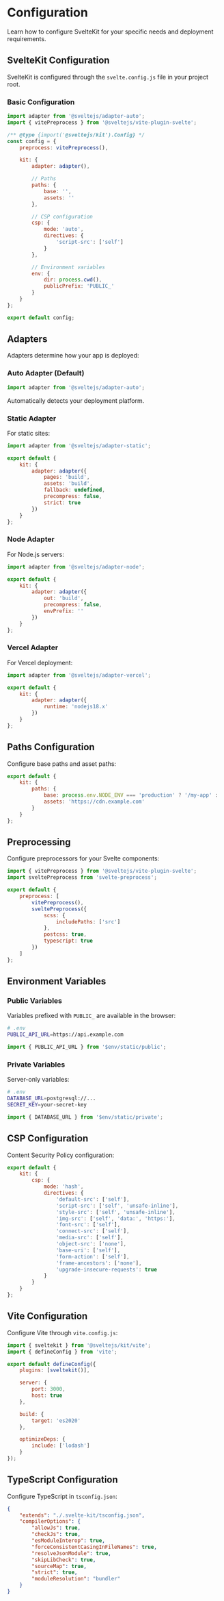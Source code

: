 # Configuration

Learn how to configure SvelteKit for your specific needs and deployment requirements.

## SvelteKit Configuration

SvelteKit is configured through the `svelte.config.js` file in your project root.

### Basic Configuration

```javascript
import adapter from '@sveltejs/adapter-auto';
import { vitePreprocess } from '@sveltejs/vite-plugin-svelte';

/** @type {import('@sveltejs/kit').Config} */
const config = {
	preprocess: vitePreprocess(),

	kit: {
		adapter: adapter(),

		// Paths
		paths: {
			base: '',
			assets: ''
		},

		// CSP configuration
		csp: {
			mode: 'auto',
			directives: {
				'script-src': ['self']
			}
		},

		// Environment variables
		env: {
			dir: process.cwd(),
			publicPrefix: 'PUBLIC_'
		}
	}
};

export default config;
```

## Adapters

Adapters determine how your app is deployed:

### Auto Adapter (Default)

```javascript
import adapter from '@sveltejs/adapter-auto';
```

Automatically detects your deployment platform.

### Static Adapter

For static sites:

```javascript
import adapter from '@sveltejs/adapter-static';

export default {
	kit: {
		adapter: adapter({
			pages: 'build',
			assets: 'build',
			fallback: undefined,
			precompress: false,
			strict: true
		})
	}
};
```

### Node Adapter

For Node.js servers:

```javascript
import adapter from '@sveltejs/adapter-node';

export default {
	kit: {
		adapter: adapter({
			out: 'build',
			precompress: false,
			envPrefix: ''
		})
	}
};
```

### Vercel Adapter

For Vercel deployment:

```javascript
import adapter from '@sveltejs/adapter-vercel';

export default {
	kit: {
		adapter: adapter({
			runtime: 'nodejs18.x'
		})
	}
};
```

## Paths Configuration

Configure base paths and asset paths:

```javascript
export default {
	kit: {
		paths: {
			base: process.env.NODE_ENV === 'production' ? '/my-app' : '',
			assets: 'https://cdn.example.com'
		}
	}
};
```

## Preprocessing

Configure preprocessors for your Svelte components:

```javascript
import { vitePreprocess } from '@sveltejs/vite-plugin-svelte';
import sveltePreprocess from 'svelte-preprocess';

export default {
	preprocess: [
		vitePreprocess(),
		sveltePreprocess({
			scss: {
				includePaths: ['src']
			},
			postcss: true,
			typescript: true
		})
	]
};
```

## Environment Variables

### Public Variables

Variables prefixed with `PUBLIC_` are available in the browser:

```bash
# .env
PUBLIC_API_URL=https://api.example.com
```

```javascript
import { PUBLIC_API_URL } from '$env/static/public';
```

### Private Variables

Server-only variables:

```bash
# .env
DATABASE_URL=postgresql://...
SECRET_KEY=your-secret-key
```

```javascript
import { DATABASE_URL } from '$env/static/private';
```

## CSP Configuration

Content Security Policy configuration:

```javascript
export default {
	kit: {
		csp: {
			mode: 'hash',
			directives: {
				'default-src': ['self'],
				'script-src': ['self', 'unsafe-inline'],
				'style-src': ['self', 'unsafe-inline'],
				'img-src': ['self', 'data:', 'https:'],
				'font-src': ['self'],
				'connect-src': ['self'],
				'media-src': ['self'],
				'object-src': ['none'],
				'base-uri': ['self'],
				'form-action': ['self'],
				'frame-ancestors': ['none'],
				'upgrade-insecure-requests': true
			}
		}
	}
};
```

## Vite Configuration

Configure Vite through `vite.config.js`:

```javascript
import { sveltekit } from '@sveltejs/kit/vite';
import { defineConfig } from 'vite';

export default defineConfig({
	plugins: [sveltekit()],

	server: {
		port: 3000,
		host: true
	},

	build: {
		target: 'es2020'
	},

	optimizeDeps: {
		include: ['lodash']
	}
});
```

## TypeScript Configuration

Configure TypeScript in `tsconfig.json`:

```json
{
	"extends": "./.svelte-kit/tsconfig.json",
	"compilerOptions": {
		"allowJs": true,
		"checkJs": true,
		"esModuleInterop": true,
		"forceConsistentCasingInFileNames": true,
		"resolveJsonModule": true,
		"skipLibCheck": true,
		"sourceMap": true,
		"strict": true,
		"moduleResolution": "bundler"
	}
}
```
